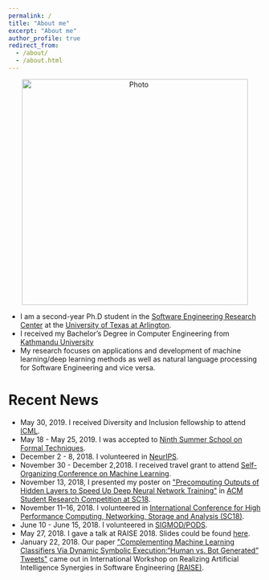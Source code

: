 ```yaml
---
permalink: /
title: "About me"
excerpt: "About me"
author_profile: true
redirect_from: 
  - /about/
  - /about.html
---
```


<p align="center">
  <img src="https://50417.github.io/files/Sohil_IMG.jpg?raw=true" alt="Photo" style="width: 450px;"/> 
</p>

* I am a second-year Ph.D student in the [Software Engineering Research Center](https://cse.uta.edu/research/centers-labs.php#serc) at the [University of Texas at Arlington](https://www.uta.edu). 
* I received my Bachelor’s Degree in Computer Engineering from [Kathmandu University](ku.edu.np) 
*  My research focuses on applications and development of machine learning/deep learning methods as well as natural language processing for Software Engineering and vice versa.


# Recent News

* May 30, 2019. I received Diversity and Inclusion fellowship to attend [ICML](https://icml.cc/).
* May 18 - May 25, 2019. I was accepted to [Ninth Summer School on Formal Techniques](http://fm.csl.sri.com/SSFT19/).
* December 2 - 8, 2018. I volunteered in [NeurIPS](https://nips.cc/Conferences/2018).
* November 30 - December 2,2018. I received travel grant to attend [Self-Organizing Conference on Machine Learning](https://sites.google.com/view/socml-2018/home).
* November 13, 2018, I presented my poster on ["Precomputing Outputs of Hidden Layers to Speed Up Deep Neural Network Training"]( https://sc18.supercomputing.org/proceedings/src_poster/src_poster_pages/spost127.html) in [ACM Student Research Competition at SC18](https://sc18.supercomputing.org/session/?sess=sess325).
* November 11–16, 2018. I volunteered in [International Conference for High Performance Computing, Networking, Storage and Analysis (SC18)](https://sc18.supercomputing.org/).
* June 10 - June 15, 2018. I volunteered in [SIGMOD/PODS](https://sigmod2018.org/).
* May 27, 2018. I gave a talk at RAISE 2018. Slides could be found [here](http://ranger.uta.edu/~csallner/papers/Shrestha18Complementing_Slides.pptx).
* January 22, 2018. Our paper ["Complementing Machine Learning Classifiers Via Dynamic Symbolic Execution:“Human vs. Bot Generated” Tweets"](http://ranger.uta.edu/~csallner/papers/Shrestha18Complementing.pdf) came out in International Workshop on Realizing Artificial Intelligence Synergies in Software Engineering [(RAISE)](http://promisedata.org/raise/2018/).
